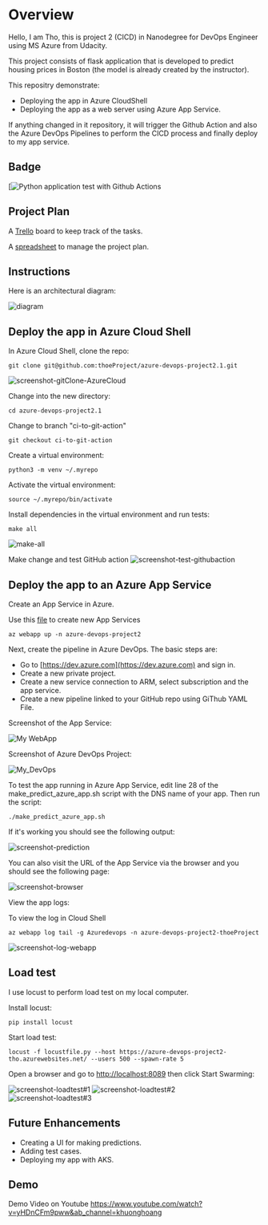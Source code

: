 # Overview

Hello, I am Tho, this is project 2 (CICD) in Nanodegree for DevOps Engineer using MS Azure from Udacity.

This project consists of flask application that is developed to predict housing prices in Boston (the model is already created by the instructor). 

This repositry demonstrate:
- Deploying the app in Azure CloudShell
- Deploying the app as a web server using Azure App Service.

If anything changed in it repository,  it will trigger the Github Action and also the Azure DevOps Pipelines to perform the CICD process and finally deploy to my app service.

## Badge

[![Python application test with Github Actions](https://github.com/thoeProject/azure-devops-project2.1/actions/workflows/pythonapp.yml)

## Project Plan

A [Trello](https://trello.com/b/3YsyayTe/build-cicd-pipeline-for-azure-devops) board to keep track of the tasks.

A [spreadsheet](project-schedule-h.xlsx) to manage the project plan.

## Instructions

Here is an architectural diagram:

![diagram](https://github.com/thoeProject/azure-devops-project2.1/blob/main/screenshot/diagram.jpg)

## Deploy the app in Azure Cloud Shell

In Azure Cloud Shell, clone the repo:
```
git clone git@github.com:thoeProject/azure-devops-project2.1.git
```
![screenshot-gitClone-AzureCloud](https://github.com/thoeProject/azure-devops-project2.1/blob/main/screenshot/git_clone.png)


Change into the new directory:
```
cd azure-devops-project2.1
```

Change to branch "ci-to-git-action"

```
git checkout ci-to-git-action
```

Create a virtual environment:
```
python3 -m venv ~/.myrepo
```

Activate the virtual environment:
```
source ~/.myrepo/bin/activate
```

Install dependencies in the virtual environment and run tests:
```
make all
```
![make-all](https://github.com/thoeProject/azure-devops-project2.1/blob/main/screenshot/make_all.png)

Make change and test GitHub action
![screenshot-test-githubaction](https://github.com/thoeProject/azure-devops-project2.1/blob/main/screenshot/git_action.png)

## Deploy the app to an Azure App Service

Create an App Service in Azure. 

Use this [file](https://github.com/thoeProject/azure-devops-project2.1/blob/main/commands.sh) to create new App Services

```
az webapp up -n azure-devops-project2
```

Next, create the pipeline in Azure DevOps. The basic steps are:

- Go to [https://dev.azure.com](https://dev.azure.com) and sign in.
- Create a new private project.
- Create a new service connection to ARM, select subscription and the app service.
- Create a new pipeline linked to your GitHub repo using GiThub YAML File.

Screenshot of the App Service:

![My WebApp](https://github.com/thoeProject/azure-devops-project2.1/blob/main/screenshot/app.png)

Screenshot of Azure DevOps Project:

![My_DevOps](https://github.com/thoeProject/azure-devops-project2.1/blob/main/screenshot/azure_devops.png)

To test the app running in Azure App Service, edit line 28 of the make_predict_azure_app.sh script with the DNS name of your app. Then run the script:
```
./make_predict_azure_app.sh 
```

If it's working you should see the following output:

![screenshot-prediction](https://github.com/thoeProject/azure-devops-project2.1/blob/main/screenshot/prediction.jpg)

You can also visit the URL of the App Service via the browser and you should see the following page:

![screenshot-browser](https://github.com/thoeProject/azure-devops-project2.1/blob/main/screenshot/app.png)

View the app logs:

To view the log in Cloud Shell
```
az webapp log tail -g Azuredevops -n azure-devops-project2-thoeProject
```
![screenshot-log-webapp](https://github.com/thoeProject/azure-devops-project2.1/blob/main/screenshot/log_trail.png)


> 

## Load test

I use locust to perform load test on my local computer. 

Install locust:
```
pip install locust
```

Start load test:
```
locust -f locustfile.py --host https://azure-devops-project2-tho.azurewebsites.net/ --users 500 --spawn-rate 5 
```
Open a browser and go to [http://localhost:8089](http://localhost:8089) then click Start Swarming:

![screenshot-loadtest#1](https://github.com/thoeProject/azure-devops-project2.1/blob/main/screenshot/locust1.png)
![screenshot-loadtest#2](https://github.com/thoeProject/azure-devops-project2.1/blob/main/screenshot/locust2.png)
![screenshot-loadtest#3](https://github.com/thoeProject/azure-devops-project2.1/blob/main/screenshot/locust3.png)

## Future Enhancements
- Creating a UI for making predictions.
- Adding test cases.
- Deploying my app with AKS.

## Demo 
Demo Video on Youtube 
https://www.youtube.com/watch?v=yHDnCFm9pww&ab_channel=khuonghoang

